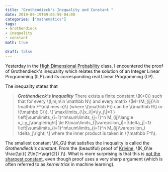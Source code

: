 ```yaml
---
title: "Grothendieck's Inequality and Constant "
date: 2019-09-19T09:04:59-04:00
categories: ["mathematics"]
tags:
- Grothendieck
- inequality
- constant
math: true

draft: false
---
```


Yesterday in the [High Dimensional Probability](https://www.math.uci.edu/~rvershyn/papers/HDP-book/HDP-book.html) class, I encountered the proof of Grothendieck's inequality which relates the solution of an Integer Linear Programming (ILP) and its corresponding real Linear Programming (LP). 
<!--more-->
The inequality states that

> ***Grothendieck's Inequality*** There exists a finite constant \\(K>0\\) such that for every \\(l,m,n\in \mathbb N\\) and every matrix \\(M=(M\_{ij})\in \mathbb F^{m\times n}\\) (where \\(\mathbb F\\) can be \\(\mathbb R\\) or \\(\mathbb C\\)),
\\[ \max\limits\_{\\|x\_i\\|=\\|y\_j\\|=1  } \left|\sum\limits\_{i=1}^m\sum\limits\_{j=1}^n M\_{ij}\langle x\_i,y\_j\rangle\right| \le K\max\limits\_{|\varepsilon\_i|=|\delta\_j|=1}    \left|\sum\limits\_{i=1}^m\sum\limits\_{j=1}^n M\_{ij}\varepsilon\_i \delta\_j\right| \\]
where the inner product is taken in \\(\mathbb F^l\\).

The smallest constant \\(K\_G\\) that satisfies the inequality is called the _Grothendieck's constant_. From the (beautiful) proof of [Krivine](https://arxiv.org/abs/1711.10595), \\(K\_G\le \frac{\pi}{ 2\ln(1+\sqrt{2}) }\\). What is more surprising is that this is [not the sharpest constant](https://web.math.princeton.edu/~naor/homepage%20files/GroKri.pdf), even though proof uses a very sharp argument (which is often referred to as *kernel trick* in machine learning).
